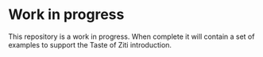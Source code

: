 # Work in progress

This repository is a work in progress. When complete it will contain a set of examples to support the Taste of Ziti introduction.

